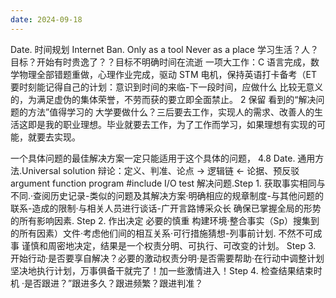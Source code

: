 ```yaml
---
date: 2024-09-18
---
```


Date.
时间规划
Internet Ban. Only as a tool Never as a place
学习生活？人？
目标？开始有时贵逸了？？目标不明确时间在流逝
一项大工作：C 语言完成，数学物理全部错题重做，心理作业完成，驱动 STM 电机，保持英语打卡备考（ET
要时刻能记得自己的计划：意识到时间的来临-下一段时间，应做什么
比较无意义的，为满足虚伪的集体荣誉，不劳而获的要立即全面禁止。
2 保留
看到的“解决问题的方法”值得学习的
大学要做什么？三后要去工作，实现人的需求、改善人的生活这即是我的职业理想。毕业就要去工作，为了工作而学习，如果理想有实现的可能，就要去实现。

一个具体问题的最佳解决方案一定只能适用于这个具体的问题，
4.8
Date.
通用方法.Universal solution
辩论：定义、判准、论点 → 逻辑链 ← 论据、预反驳 argument function program #include I/O test
解决问题.Step 1. 获取事实相同与不同.·查阅历史记录-类似的问题及其解决方案·明确相应的规章制度-与其他问题的联系-造成的限制·与相关人员进行谈话-广开言路博采众长
确保已掌握全局的形势的所有影响因素.
Step 2. 作出决定
必要的慎重
构建环境·整合事实（Sp）搜集到的所有因素）文件·考虑他们间的相互关系·可行措施猜想-列事前计划.
不然不可成事
谨慎和周密地决定，结果是一个权责分明、可执行、可改变的计划。
Step 3. 开始行动·是否要享自解决？必要的激动权责分明·是否需要帮助·在行动中调整计划
坚决地执行计划，万事俱备干就完了！加一些激情进入！Step 4. 检查结果结束时机
·是否跟进？”跟进多久？跟进频繁？跟进判准？
